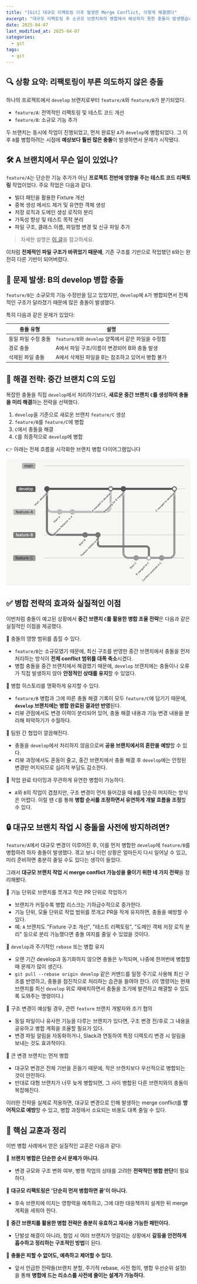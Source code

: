 ```yaml
---
title: "[Git] 대규모 리팩토링 이후 발생한 Merge Conflict, 이렇게 해결했다"
excerpt: "대규모 리팩토링 후 소규모 브랜치와의 병합에서 예상하지 못한 충돌이 발생했습니다. 이 글에서는 브랜치 전략을 통해 충돌을 효율적으로 해결한 실제 사례를 공유합니다."
date: 2025-04-07
last_modified_at: 2025-04-07
categories:
  - git
tags:
  - git
---
```


## 🔍 상황 요약: 리팩토링이 부른 의도하지 않은 충돌

하나의 프로젝트에서 `develop` 브랜치로부터 `feature/A`와 `feature/B`가 분기되었다.

- `feature/A`: 전역적인 리팩토링 및 테스트 코드 개선
- `feature/B`: 소규모 기능 추가

두 브랜치는 동시에 작업이 진행되었고, 먼저 완료된 `A`가 `develop`에 병합되었다. 그 이후 `B`를 병합하려는 시점에 **예상보다 훨씬 많은 충돌**이 발생하면서 문제가 시작됐다.

## 🛠 A 브랜치에서 무슨 일이 있었나?

`feature/A`는 단순한 기능 추가가 아닌 **프로젝트 전반에 영향을 주는 테스트 코드 리팩토링** 작업이었다. 주요 작업은 다음과 같다.

- 빌더 패턴을 활용한 Fixture 개선
- 중복 생성 메서드 제거 및 유연한 객체 생성
- 저장 로직과 도메인 생성 로직의 분리
- 가독성 향상 및 테스트 목적 분리
- 파일 구조, 클래스 이름, 파일명 변경 및 신규 파일 추가

> 자세한 설명은 [이 글](https://burningfalls.github.io/java/improving-fixture-design-for-efficient-test-data-management/)을 참고하세요.

이처럼 **전체적인 파일 구조가 바뀌었기 때문에**, 기존 구조를 기반으로 작업했던 `B`와는 완전히 다른 기반이 되어버렸다.

## 🧨 문제 발생: B의 develop 병합 충돌

`feature/B`는 소규모의 기능 수정만을 담고 있었지만, `develop`에 `A`가 병합되면서 전체적인 구조가 달라졌기 때문에 많은 충돌이 발생했다.

특히 다음과 같은 문제가 있었다:

| 충돌 유형           | 설명 |
|--------------------|------|
| 동일 파일 수정 충돌 | `feature/B`와 `develop` 양쪽에서 같은 파일을 수정함 |
| 경로 충돌          | A에서 파일 구조/이름이 변경되어 B와 충돌 발생 |
| 삭제된 파일 충돌    | A에서 삭제된 파일을 B는 참조하고 있어서 병합 불가 |

## 🧭 해결 전략: 중간 브랜치 C의 도입

복잡한 충돌을 직접 `develop`에서 처리하기보다, **새로운 중간 브랜치 `C`를 생성하여 충돌을 미리 해결**하는 전략을 선택했다.

1. `develop`을 기준으로 새로운 브랜치 `feature/C` 생성
2. `feature/B`를 `feature/C`에 병합
3. `C`에서 충돌을 해결
4. `C`를 최종적으로 `develop`에 병합

👉 아래는 전체 흐름을 시각화한 브랜치 병합 다이어그램입니다

![branch-merge-diagram](../../../assets/images/2025-04-07-01-branch-merge-diagram.png)

## ✅ 병합 전략의 효과와 실질적인 이점

이번처럼 충돌이 예고된 상황에서 **중간 브랜치 `C`를 활용한 병합 조율 전략**은 다음과 같은 실질적인 이점을 제공했다.

🔸 충돌의 영향 범위를 좁힐 수 있다.
- `feature/B`는 소규모였기 때문에, 최신 구조를 반영한 중간 브랜치에서 충돌을 먼저 처리하는 방식이 **전체 conflict 범위를 대폭 축소**시켰다.
- 병합 충돌을 중간 브랜치에서 해결했기 때문에, `develop` 브랜치에는 충돌이나 오류가 직접 발생하지 않아 **안정적인 상태를 유지**할 수 있었다.

🔸 병합 히스토리를 명확하게 유지할 수 있다.
- `feature/B` 병합과 그에 따른 충돌 해결 기록이 모두 `feature/C`에 담기기 때문에, **`develop` 브랜치에는 병합 완료된 결과만 반영**된다.
- 리뷰 관점에서도 변경 이력이 분리되어 있어, 충돌 해결 내용과 기능 변경 내용을 분리해 파악하기가 수월하다.

🔸 팀원 간 협업이 깔끔해진다.
- 충돌을 `develop`에서 처리하지 않음으로써 **공용 브랜치에서의 혼란을 예방**할 수 있다.
- 리뷰 과정에서도 혼동이 줄고, 중간 브랜치에서 충돌 해결 후 `develop`에는 안정된 변경만 머지되므로 심리적 부담도 감소한다.

🔸 작업 완료 타이밍과 무관하게 유연한 병합이 가능하다.
- `A`와 `B`의 작업이 겹쳤지만, 구조 변경이 먼저 들어갔을 때 `B`를 단순히 머지하는 방식은 어렵다. 이럴 땐 `C`를 통해 **병합 순서를 조정하면서 유연하게 개발 흐름을 조정**할 수 있다.

## 🔒 대규모 브랜치 작업 시 충돌을 사전에 방지하려면?

`feature/A`에서 대규모 변경이 이루어진 후, 이를 먼저 병합한 `develop`에 `feature/B`를 병합하려 하자 충돌이 발생했다. 겪고 보니 이런 상황은 얼마든지 다시 일어날 수 있고, 미리 준비하면 충분히 줄일 수도 있다는 생각이 들었다.

그래서 **대규모 브랜치 작업 시 merge conflict 가능성을 줄이기 위한 네 가지 전략**을 정리해봤다.

🔸 기능 단위로 브랜치를 쪼개고 작은 PR 단위로 작업하기
- 브랜치가 커질수록 병합 리스크는 기하급수적으로 증가한다.
- 기능 단위, 모듈 단위로 작업 범위를 쪼개고 PR을 작게 유지하면, 충돌을 예방할 수 있다.
- 예: `A` 브랜치도 "Fixture 구조 개선", "테스트 리팩토링", "도메인 객체 저장 로직 분리" 등으로 분리 가능했다면 충돌 여지를 줄일 수 있었을 것이다.

🔸 `develop`과 주기적인 `rebase` 또는 병합 유지
- 오랜 기간 develop과 동기화하지 않으면 충돌은 누적되며, 나중에 한꺼번에 병합할 때 문제가 많이 생긴다.
- `git pull --rebase origin develop` 같은 커맨드를 일정 주기로 사용해 최신 구조를 반영하고, 충돌을 점진적으로 처리하는 습관을 들여야 한다. (이 명령어는 현재 브랜치를 최신 `develop` 위로 재배치하면서 충돌을 조기에 발견하고 해결할 수 있도록 도와주는 명령이다.)

🔸 구조 변경이 예상될 경우, 관련 `feature` 브랜치 개발자와 조기 협의
- 동일 파일이나 유사한 기능을 다루는 브랜치가 있다면, 구조 변경 전/후로 그 내용을 공유하고 병합 계획을 조율할 필요가 있다.
- 변경 파일 알림을 자동화하거나, Slack과 연동하여 특정 디렉토리 변경 시 알림을 보내는 것도 효과적이다.

🔸 큰 변경 브랜치는 먼저 병합
- 대규모 변경은 전체 기반을 흔들기 때문에, 작은 브랜치보다 우선적으로 병합되는 것이 안전하다.
- 반대로 대형 브랜치가 너무 늦게 병합되면, 그 사이 병합된 다른 브랜치와의 충돌이 복잡해진다.

이러한 전략을 실제로 적용하면, 대규모 변경으로 인해 발생하는 merge conflict를 **방어적으로 예방**할 수 있고, 병합 과정에서 소요되는 비용도 대폭 줄일 수 있다.

## 🎯 핵심 교훈과 정리

이번 병합 사례에서 얻은 실질적인 교훈은 다음과 같다:

🔸 **브랜치 병합은 단순한 순서 문제가 아니다.**
* 변경 규모와 구조 변화 여부, 병행 작업의 상태를 고려한 **전략적인 병합 판단**이 필요하다.

🔸 **대규모 리팩토링은 '단순히 먼저 병합하면 끝'이 아니다.**
* 후속 브랜치에 미치는 영향력을 예측하고, 그에 대한 대응책까지 설계한 뒤 merge 계획을 세워야 한다.

🔸 **중간 브랜치를 활용한 병합 전략은 충분히 유효하고 재사용 가능한 패턴이다.**
* 단발성 해결이 아니라, 협업 시 여러 브랜치가 엇갈리는 상황에서 **갈등을 안전하게 흡수하고 정리하는 구조적인 방법**이 된다.

🔸 **충돌은 피할 수 없어도, 예측하고 제어할 수 있다.**
* 앞서 언급한 전략들(브랜치 분할, 주기적 rebase, 사전 협의, 병합 우선순위 설정)을 통해 **병합에 드는 리소스를 사전에 줄이는 설계가 가능하다.**
